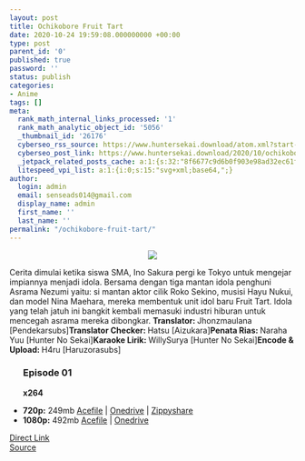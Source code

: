 ```yaml
---
layout: post
title: Ochikobore Fruit Tart
date: 2020-10-24 19:59:08.000000000 +00:00
type: post
parent_id: '0'
published: true
password: ''
status: publish
categories:
- Anime
tags: []
meta:
  rank_math_internal_links_processed: '1'
  rank_math_analytic_object_id: '5056'
  _thumbnail_id: '26176'
  cyberseo_rss_source: https://www.huntersekai.download/atom.xml?start-index=151&max-results=150
  cyberseo_post_link: https://www.huntersekai.download/2020/10/ochikobore-fruit-tart.html
  _jetpack_related_posts_cache: a:1:{s:32:"8f6677c9d6b0f903e98ad32ec61f8deb";a:2:{s:7:"expires";i:1653332433;s:7:"payload";a:3:{i:0;a:1:{s:2:"id";i:26142;}i:1;a:1:{s:2:"id";i:26097;}i:2;a:1:{s:2:"id";i:26531;}}}}
  litespeed_vpi_list: a:1:{i:0;s:15:"svg+xml;base64,";}
author:
  login: admin
  email: senseads014@gmail.com
  display_name: admin
  first_name: ''
  last_name: ''
permalink: "/ochikobore-fruit-tart/"
---
```

<p> <a class="popup" data-target="39609"></a>
<div class="separator" style="clear: both; text-align: center;"><a href="https://1.bp.blogspot.com/-f71UH9EmKxA/X5SHQqXMIKI/AAAAAAAAHz4/7jER8hV5o_AEQSt6DYB4VBxK-6boVlFRQCLcBGAsYHQ/s0/104769.jpg" imageanchor="1" style="margin-left: 1em; margin-right: 1em;"><img border="0" data-original-height="318" data-original-width="225" src="{{ site.baseurl }}/assets/2020/10/104769.jpg" /></a></div>
<p>Cerita dimulai ketika siswa SMA, Ino Sakura pergi ke Tokyo untuk mengejar impiannya menjadi idola. Bersama dengan tiga mantan idola penghuni Asrama Nezumi yaitu: si mantan aktor cilik Roko Sekino, musisi Hayu Nukui, dan model Nina Maehara, mereka membentuk unit idol baru Fruit Tart. Idola yang telah jatuh ini bangkit kembali memasuki industri hiburan untuk mencegah asrama mereka dibongkar. <a name="more"></a>
<pekerja><b>Translator: </b><span>Jhonzmaulana [Pendekarsubs]</span><b>Translator Checker: </b><span>Hatsu [Aizukara]</span><b>Penata Rias: </b><span>Naraha Yuu [Hunter No Sekai]</span><b>Karaoke Lirik: </b><span>WillySurya [Hunter No Sekai]</span><b>Encode & Upload: </b><span>H4ru [Haruzorasubs]</span></pekerja>
<div class="dl">
<ul />
<h3>Episode 01</h3>
<p><strong>x264</strong>
<li><b>720p:</b> <span id="size">249mb</span> <a href="https://acefile.co/f/30503074/aliansigaje-ochikobore-fruit-tart-01-720p-ff66b6dd-mkv">Acefile</a> | <a href="https://studentglendale-my.sharepoint.com/:v:/g/personal/nhinton250_student_glendale_edu/EUzj-E_TNGFKiop3E3r2DdgBF9sb8vzl2_K0nLrEbGPoLQ?e=CxIudq&download=1">Onedrive</a> | <a href="https://www107.zippyshare.com/v/rFidZWof/file.html">Zippyshare</a></li>
<li><b>1080p:</b> <span id="size">492mb</span> <a href="https://acefile.co/f/30585638/aliansigaje-ochikobore-fruit-tart-01-1080p-v2-e34d74e9-mkv">Acefile</a> | <a href="https://studentglendale-my.sharepoint.com/:v:/g/personal/nhinton250_student_glendale_edu/EdVXTFpAbwdKumK_a5Ufd-cBVHg3F5YfFU5VqYUNgYlDog?e=5FGdHX&download=1">Onedrive</a></li>
</div>
<link rel="stylesheet" href="https://cdnjs.cloudflare.com/ajax/libs/font-awesome/4.7.0/css/font-awesome.min.css" />
<div class="divbtn"> <a href="https://handymansurrender.com/fihup8buzv?key=94550f7ce39444073321dde3b8782f97" class="btn"><i class="fa fa-download"></i> Direct Link</a> <br /><a href="https://www.huntersekai.download/2020/10/ochikobore-fruit-tart.html">Source</a> </div>
